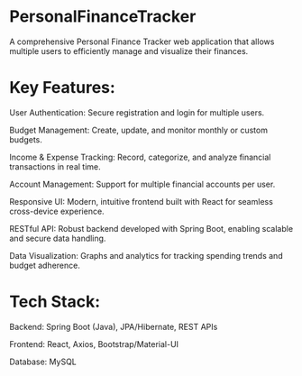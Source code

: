# PersonalFinanceTracker
A comprehensive Personal Finance Tracker web application that allows multiple users to efficiently manage and visualize their finances.

# Key Features:

User Authentication: Secure registration and login for multiple users.

Budget Management: Create, update, and monitor monthly or custom budgets.

Income & Expense Tracking: Record, categorize, and analyze financial transactions in real time.

Account Management: Support for multiple financial accounts per user.

Responsive UI: Modern, intuitive frontend built with React for seamless cross-device experience.

RESTful API: Robust backend developed with Spring Boot, enabling scalable and secure data handling.

Data Visualization: Graphs and analytics for tracking spending trends and budget adherence.

# Tech Stack:

Backend: Spring Boot (Java), JPA/Hibernate, REST APIs

Frontend: React, Axios, Bootstrap/Material-UI

Database: MySQL
